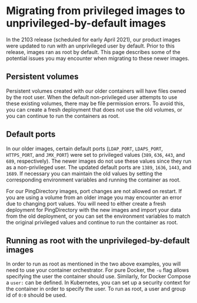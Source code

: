 # Migrating from privileged images to unprivileged-by-default images
In the 2103 release (scheduled for early April 2021), our product images were updated to run with an unprivileged user by default. Prior to this release, images ran as root by default. This page describes some of the potential issues you may encounter when migrating to these newer images.

## Persistent volumes
Persistent volumes created with our older containers will have files owned by the root user. When the default non-privileged user attempts to use these existing volumes, there may be file permission errors. To avoid this, you can create a fresh deployment that does not use the old volumes, or you can continue to run the containers as root.

## Default ports
In our older images, certain default ports (`LDAP_PORT`, `LDAPS_PORT`, `HTTPS_PORT`, and `JMX_PORT`) were set to privileged values (`389`, `636`, `443`, and `689`, respectively). The newer images do not use these values since they run as a non-privileged user. The updated default ports are `1389`, `1636`, `1443`, and `1689`. If necessary you can maintain the old values by setting the corresponding environment variables and running the container as root.

For our PingDirectory images, port changes are not allowed on restart. If you are using a volume from an older image you may encounter an error due to changing port values. You will need to either create a fresh deployment for PingDirectory with the new images and import your data from the old deployment, or you can set the environment variables to match the original privileged values and continue to run the container as root.

## Running as root with the unprivileged-by-default images
In order to run as root as mentioned in the two above examples, you will need to use your container orchestrator. For pure Docker, the `-u` flag allows specifying the user the container should use. Similarly, for Docker Compose a `user:` can be defined. In Kubernetes, you can set up a security context for the container in order to specify the user. To run as root, a user and group id of `0:0` should be used.
